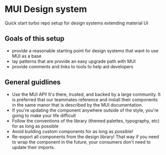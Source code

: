 # MUI Design system

Quick start turbo repo setup for design systems extending material UI

## Goals of this setup

-   provide a reasonable starting point for design systems that want to use MUI as a base
-   lay patterns that are provide an easy upgrade path with MUI
-   provide comments and links to tools to help aid developers

## General guidlines

-   Use the MUI API! It's there, trusted, and backed by a large community. It is preferred that our teammates reference and install their components in the same manor that is described by the MUI documentation.
-   If you're updating the component anywhere outside of the style, you're going to make your life difficult
-   Follow the conventions of the library (themed palettes, typography, etc) for as long as possible
-   Avoid building custom components for as long as possible!
-   Re-export all components from the design library! That way if you need to wrap the component in the future, your consumers don't need to update their imports.
